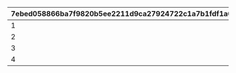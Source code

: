 |7ebed058866ba7f9820b5ee2211d9ca27924722c1a7b1fdf1a0d5ea970c8af2d|af716398e4d0bfd37c6068fd78e27b091a1eb22ee080ee21915f7a61c03c551c|8b9d5c2bfd8aa0f41dc201528231d49a9b973ed49396e263831c24e40c6d757c|345cb2cfed162022b6451f603db8806ce13df437fb8f424300a17230de1f25d3|110180223ddc3d003524e4e3c4abc9b0fe935027775f3f95d0f33c6903dc3823|d8a73355267173afcfb82bc674ed348d8526951887641748bf8111cb6f9ecb69|28c8d3d24771fc51c2f89891ed45a2b1a9c10e429810b0b366f167bd41c5700b|bcf3fef125aff1d1e985fdfae65561b63da06f7f9f2a46a592fc8bc5f5049986|88e4ba5703e4d985d6340e77f77bd6a5f6e74a675501e12e69e5460d4ca2cee3|3fa7ab61f17a5dd187199af70ccad835e8d3ebe9beec664ed5dcc3f535f6c14a|ecba81c6583d4ea4d5a8f559d30e75608dd0042ad89e27bd09b3e229ba2d6d8c|
| --- | --- | --- | --- | --- | --- | --- | --- | --- | --- | --- |
|1|20|20|20|20|100201|1|20|101301|5|20|
|2|15|15|15|15|101701|2|15|105601|0|15|
|3|12|12|12|12|101401|3|12|100901|5|12|
|4|10|10|10|10|101001|4|10|105101|5|10|